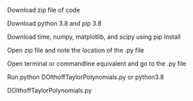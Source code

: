 Download zip file of code

Download python 3.8 and pip 3.8

Download time, numpy, matplotlib, and scipy using pip install 

Open zip file and note the location of the .py file

Open terminal or commandline equivalent and go to the .py file

Run python DOlthoffTaylorPolynomials.py or python3.8 

DOlthoffTaylorPolynomials.py